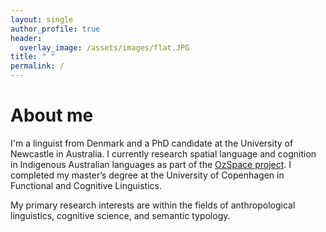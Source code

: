 ```yaml
---
layout: single
author_profile: true
header:
  overlay_image: /assets/images/flat.JPG
title: " "
permalink: /
---
```


# About me

I'm a linguist from Denmark and a PhD candidate at the University of Newcastle in Australia. I currently research spatial language and cognition in Indigenous Australian languages as part of the [OzSpace project](https://www.ozspace.org). I completed my master’s degree at the University of Copenhagen in Functional and Cognitive Linguistics.

My primary research interests are within the fields of anthropological linguistics, cognitive science, and semantic typology.
